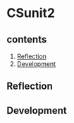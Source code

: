 # CSunit2

contents
-----
1. [Reflection](#Reflection)
1. [Development](#Development)
  
  
  
Reflection
-----


Development
-----
